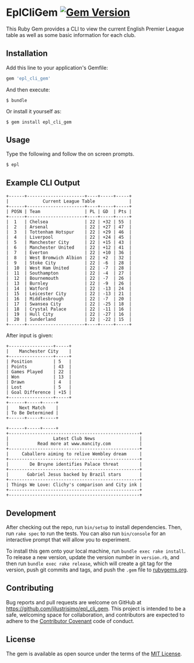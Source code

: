 # EplCliGem  [![Gem Version](https://badge.fury.io/rb/epl_cli_gem.svg)](https://badge.fury.io/rb/epl_cli_gem)

This Ruby Gem provides a CLI to view the current English Premier League table as well as some basic information for each club.

## Installation

Add this line to your application's Gemfile:

```ruby
gem 'epl_cli_gem'
```

And then execute:

    $ bundle

Or install it yourself as:

    $ gem install epl_cli_gem

## Usage

Type the following and follow the on screen prompts.

    $ epl


## Example CLI Output

    +------+----------------------+----+-----+-----+
    |             Current League Table             |
    +------+----------------------+----+-----+-----+
    | POSN | Team                 | PL | GD  | Pts |
    +------+----------------------+----+-----+-----+
    |  1   | Chelsea              | 22 | +32 | 55  |
    |  2   | Arsenal              | 22 | +27 | 47  |
    |  3   | Tottenham Hotspur    | 22 | +29 | 46  |
    |  4   | Liverpool            | 22 | +24 | 45  |
    |  5   | Manchester City      | 22 | +15 | 43  |
    |  6   | Manchester United    | 22 | +12 | 41  |
    |  7   | Everton              | 22 | +10 | 36  |
    |  8   | West Bromwich Albion | 22 | +2  | 32  |
    |  9   | Stoke City           | 22 | -6  | 28  |
    |  10  | West Ham United      | 22 | -7  | 28  |
    |  11  | Southampton          | 22 | -4  | 27  |
    |  12  | Bournemouth          | 22 | -7  | 26  |
    |  13  | Burnley              | 22 | -9  | 26  |
    |  14  | Watford              | 22 | -13 | 24  |
    |  15  | Leicester City       | 22 | -13 | 21  |
    |  16  | Middlesbrough        | 22 | -7  | 20  |
    |  17  | Swansea City         | 22 | -25 | 18  |
    |  18  | Crystal Palace       | 22 | -11 | 16  |
    |  19  | Hull City            | 22 | -27 | 16  |
    |  20  | Sunderland           | 22 | -22 | 15  |
    +------+----------------------+----+-----+-----+

After input is given:

    +-----------------+-----+
    |    Manchester City    |
    +-----------------+-----+
    | Position        | 5   |
    | Points          | 43  |
    | Games Played    | 22  |
    | Won             | 13  |
    | Drawn           | 4   |
    | Lost            | 5   |
    | Goal Difference | +15 |
    +-----------------+-----+
    +------+-----+-----+
    |    Next Match    |
    | To Be Determined |
    +------+-----+-----+

    +------+-----+-----+
    +--------------------------------------------------+
    |                 Latest Club News                 |
    |           Read more at www.mancity.com           |
    +--------------------------------------------------+
    |     Caballero aiming to relive Wembley dream     |
    +--------------------------------------------------+
    |        De Bruyne identifies Palace threat        |
    +--------------------------------------------------+
    |       Gabriel Jesus backed by Brazil stars       |
    +--------------------------------------------------+
    | Things We Love: Clichy's comparison and City ink |
    +--------------------------------------------------+
    +--------------------------------------------------+

## Development

After checking out the repo, run `bin/setup` to install dependencies. Then, run `rake spec` to run the tests. You can also run `bin/console` for an interactive prompt that will allow you to experiment.

To install this gem onto your local machine, run `bundle exec rake install`. To release a new version, update the version number in `version.rb`, and then run `bundle exec rake release`, which will create a git tag for the version, push git commits and tags, and push the `.gem` file to [rubygems.org](https://rubygems.org).

## Contributing

Bug reports and pull requests are welcome on GitHub at https://github.com/jilustrisimo/epl_cli_gem. This project is intended to be a safe, welcoming space for collaboration, and contributors are expected to adhere to the [Contributor Covenant](http://contributor-covenant.org) code of conduct.

## License

The gem is available as open source under the terms of the [MIT License](http://opensource.org/licenses/MIT).
